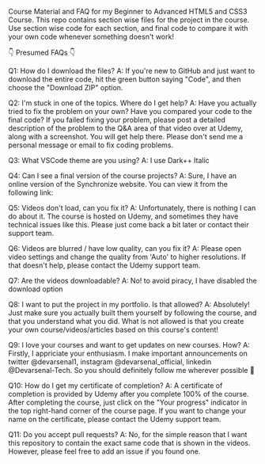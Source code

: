Course Material and FAQ for my Beginner to Advanced HTML5 and CSS3 Course. This repo contains section wise files for the project in the course. Use section wise code for each section, and final code to compare it with your own code whenever something doesn't work!

👇 Presumed FAQs 👇


Q1: How do I download the files? A: If you're new to GitHub and just want to download the entire code, hit the green button saying "Code", and then choose the "Download ZIP" option.

Q2: I'm stuck in one of the topics. Where do I get help? A: Have you actually tried to fix the problem on your own? Have you compared your code to the final code? If you failed fixing your problem, please post a detailed description of the problem to the Q&A area of that video over at Udemy, along with a screenshot. You will get help there. Please don't send me a personal message or email to fix coding problems.

Q3: What VSCode theme are you using? A: I use Dark++ Italic

Q4: Can I see a final version of the course projects? A: Sure, I have an online version of the Synchronize website. You can view it from the following link:

Q5: Videos don't load, can you fix it? A: Unfortunately, there is nothing I can do about it. The course is hosted on Udemy, and sometimes they have technical issues like this. Please just come back a bit later or contact their support team.

Q6: Videos are blurred / have low quality, can you fix it? A: Please open video settings and change the quality from 'Auto' to higher resolutions. If that doesn't help, please contact the Udemy support team.

Q7: Are the videos downloadable? A: No! to avoid piracy, I have disabled the download option

Q8: I want to put the project in my portfolio. Is that allowed? A: Absolutely! Just make sure you actually built them yourself by following the course, and that you understand what you did. What is not allowed is that you create your own course/videos/articles based on this course's content!

Q9: I love your courses and want to get updates on new courses. How? A: Firstly, I appriciate your enthusiasm. I make important announcements on twitter @devarsenal1, instagram @devarsenal_official, linkedin @Devarsenal-Tech. So you should definitely follow me wherever possible 🤝

Q10: How do I get my certificate of completion? A: A certificate of completion is provided by Udemy after you complete 100% of the course. After completing the course, just click on the "Your progress" indicator in the top right-hand corner of the course page. If you want to change your name on the certificate, please contact the Udemy support team.

Q11: Do you accept pull requests? A: No, for the simple reason that I want this repository to contain the exact same code that is shown in the videos. However, please feel free to add an issue if you found one.
